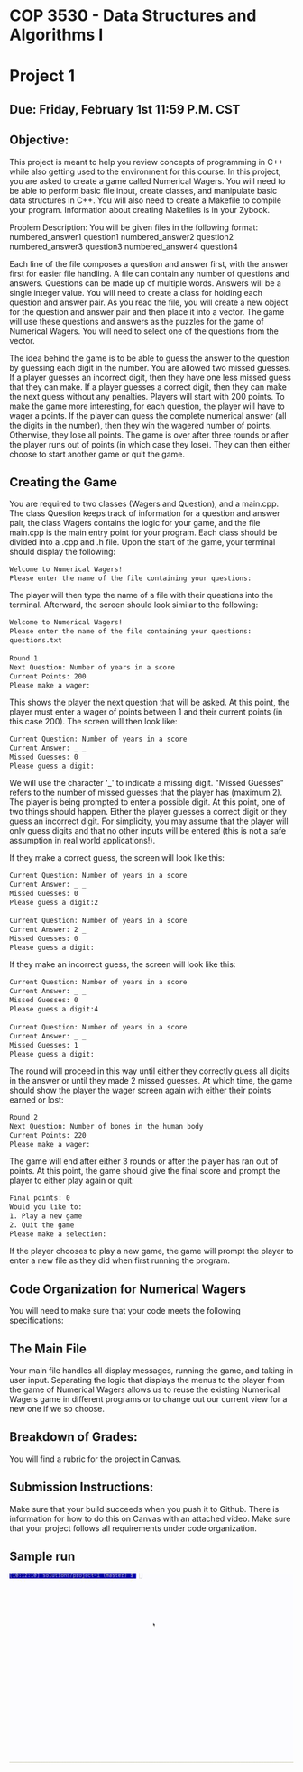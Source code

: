 # COP 3530 - Data Structures and Algorithms I 
# Project 1 
## Due: Friday, February 1st 11:59 P.M. CST 

## Objective: 
This project is meant to help you review concepts of programming in C++ while also getting used to the environment for this course.
In this project, you are asked to create a game called Numerical Wagers.
You will need to be able to perform basic file input, create classes, and manipulate basic data structures in C++.
You will also need to create a Makefile to compile your program.
Information about creating Makefiles is in your Zybook.

Problem Description: 
You will be given files in the following format: 
numbered_answer1 question1
numbered_answer2 question2
numbered_answer3 question3
numbered_answer4 question4
 
Each line of the file composes a question and answer first, with the answer first for easier file handling.
A file can contain any number of questions and answers.
Questions can be made up of multiple words.
Answers will be a single integer value.
You will need to create a class for holding each question and answer pair.
As you read the file, you will create a new object for the question and answer pair and then place it into a vector.
The game will use these questions and answers as the puzzles for the game of Numerical Wagers.
You will need to select one of the questions from the vector.

The idea behind the game is to be able to guess the answer to the question by guessing each digit in the number.
You are allowed two missed guesses.
If a player guesses an incorrect digit, then they have one less missed guess that they can make.
If a player guesses a correct digit, then they can make the next guess without any penalties.
Players will start with 200 points.
To make the game more interesting, for each question, the player will have to wager a points.
If the player can guess the complete numerical answer (all the digits in the number), then they win the wagered number of points.
Otherwise, they lose all points.
The game is over after three rounds or after the player runs out of points (in which case they lose).
They can then either choose to start another game or quit the game.   
 
## Creating the Game 
You are required to two classes (Wagers and Question), and a main.cpp.
The class Question keeps track of information for a question and answer pair, the class Wagers contains the logic for your game, and the file main.cpp is the main entry point for your program.
Each class should be divided into a .cpp and .h file.
Upon the start of the game, your terminal should display the following:
```
Welcome to Numerical Wagers!
Please enter the name of the file containing your questions:
```
 
The player will then type the name of a file with their questions into the terminal.
Afterward, the screen should look similar to the following:
```
Welcome to Numerical Wagers!
Please enter the name of the file containing your questions: questions.txt
        	
Round 1
Next Question: Number of years in a score
Current Points: 200
Please make a wager:
```
 
This shows the player the next question that will be asked. At this point, the player must enter a wager of points between 1 and their current points (in this case 200).
The screen will then look like:
 
```
Current Question: Number of years in a score
Current Answer: _ _
Missed Guesses: 0
Please guess a digit:
```
 
We will use the character '\_' to indicate a missing digit.
"Missed Guesses" refers to the number of missed guesses that the player has (maximum 2).
The player is being prompted to enter a possible digit.
At this point, one of two things should happen.
Either the player guesses a correct digit or they guess an incorrect digit.
For simplicity, you may assume that the player will only guess digits and that no other inputs will be entered (this is not a safe assumption in real world applications!).
 
If they make a correct guess, the screen will look like this:
 
 ```
Current Question: Number of years in a score
Current Answer: _ _
Missed Guesses: 0
Please guess a digit:2
 
Current Question: Number of years in a score
Current Answer: 2 _
Missed Guesses: 0
Please guess a digit:
```
 
If they make an incorrect guess, the screen will look like this:
 
```
Current Question: Number of years in a score
Current Answer: _ _
Missed Guesses: 0
Please guess a digit:4
 
Current Question: Number of years in a score
Current Answer: _ _
Missed Guesses: 1
Please guess a digit:
```
 
The round will proceed in this way until either they correctly guess all digits in the answer or until they made 2 missed guesses.
At which time, the game should show the player the wager screen again with either their points earned or lost:
 
```
Round 2
Next Question: Number of bones in the human body
Current Points: 220
Please make a wager:
```
 
The game will end after either 3 rounds or after the player has ran out of points.
At this point, the game should give the final score and prompt the player to either play again or quit:
 
```
Final points: 0
Would you like to:
1. Play a new game
2. Quit the game
Please make a selection:
```
 
If the player chooses to play a new game, the game will prompt the player to enter a new file as they did when first running the program.
 
## Code Organization for Numerical Wagers
You will need to make sure that your code meets the following specifications:
 
## The Main File
Your main file handles all display messages, running the game, and taking in user input.
Separating the logic that displays the menus to the player from the game of Numerical Wagers allows us to reuse the existing Numerical Wagers game in different programs or to change out our current view for a new one if we so choose.

## Breakdown of Grades:    
You will find a rubric for the project in Canvas. 

## Submission Instructions: 
Make sure that your build succeeds when you push it to Github. There is information for how to do this on Canvas with an attached video.
Make sure that your project follows all requirements under code organization.

## Sample run
![Sample execution of program](demo.gif)